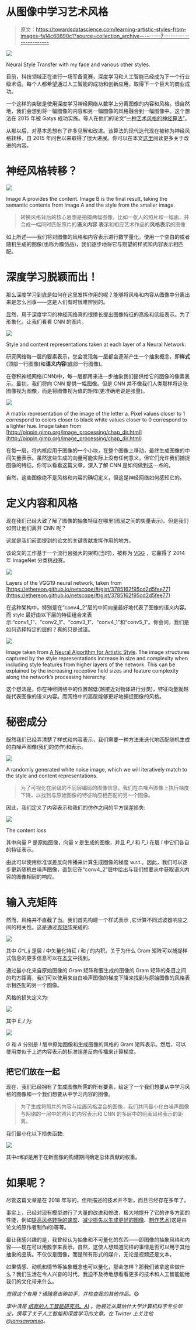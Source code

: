# 从图像中学习艺术风格

> 原文：<https://towardsdatascience.com/learning-artistic-styles-from-images-fa14c60890c1?source=collection_archive---------7----------------------->

![](img/92531d5279ba45fd920b5799186f2039.png)

Neural Style Transfer with my face and various other styles.

目前，科技领域正在进行一场军备竞赛，深度学习和人工智能已经成为下一个行业级术语。每个人都希望通过人工智能的成功和创新应用，取得下一个巨大的商业成功。

一个这样的突破是使用深度学习神经网络从数学上分离图像的内容和风格。很自然地，我们会想到将一幅图像的内容和另一幅图像的风格融合到一幅图像中。这个想法在 2015 年被 Gatys 成功实施。等人在他们的论文“[一种艺术风格的神经算法”](https://arxiv.org/abs/1508.06576)。

从那以后，对基本思想有了许多见解和改进。该算法的现代迭代现在被称为神经风格转移，自 2015 年问世以来取得了很大进展。你可以在本文[这里](https://nurture.ai/p/fc15202b-e538-4cd0-9afb-73775151b740)阅读更多关于改进的内容。

# 神经风格转移？

![](img/6418be4c5030f1b938c2b4acbf9cfca4.png)

Image A provides the content. Image B is the final result, taking the semantic contents from Image A and the style from the smaller image.

> 转换风格背后的核心思想是拍摄两幅图像，比如一张人的照片和一幅画，并合成一幅同时匹配照片的**语义内容** **表示**和相应艺术作品的**风格表示**的图像

如上所述——我们将对图像的风格和内容表示进行数学量化。使用一个空白的或者随机生成的图像(也称为模仿品)，我们逐步地将它与期望的样式和内容表示相匹配。

# 深度学习脱颖而出！

那么深度学习到底是如何在这里发挥作用的呢？能够将风格和内容从图像中分离出来是怎么回事——这是人们有时很难辨别的。

显然，用于深度学习的神经网络真的很擅长提出图像特征的高级和低级表示。为了形象化，让我们看看 CNN 的图片。

![](img/280118f6fb8f6b855a4dda5ef3449c0d.png)

Style and content representations taken at each layer of a Neural Network.

研究网络每一层的要素表示，您会发现每一层都会逐渐产生一个抽象概念，即**样式**(顶部一行图像)和**语义内容**(底部一行图像)。

在卷积神经网络(CNN)中，每一层都用来进一步抽象我们提供给它的图像的像素表示。最初，我们将向 CNN 提供一幅图像。但是 CNN 并不像我们人类那样将这张图像视为图像，而是将图像视为值的矩阵(更准确地说是张量)。

![](img/b0c480f68a93081b515aa8fa5d902977.png)

A matrix representation of the image of the letter a. Pixel values closer to 1 correspond to colors closer to black white values closer to 0 correspond to a lighter hue. Image taken from [http://pippin.gimp.org/image_processing/chap_dir.html](http://pippin.gimp.org/image_processing/chap_dir.html)

在每一层，将内核应用于图像的一个小块，在整个图像上移动，最终生成图像的中间矢量表示。虽然这些生成的向量可能实际上没有任何意义，但它们允许我们捕捉图像的特征。你可以看看这篇文章，深入了解 CNN 是如何做到这一点的。

自然，这些图像绝不是风格和内容的确切定义，但这是神经网络如何感知它的。

# 定义内容和风格

现在我们已经大致了解了图像的抽象特征在哪里(图层之间的矢量表示)。但是我们如何让他们离开 CNN 呢？

这就是我们前面提到的论文的关键贡献发挥作用的地方。

该论文的工作基于一个流行且强大的架构(当时)，被称为 [VGG](https://arxiv.org/abs/1409.1556) ，它赢得了 2014 年 ImageNet 分类挑战赛。

![](img/898447f3d807390785c05c335042a9b0.png)

Layers of the VGG19 neural network, taken from [https://ethereon.github.io/netscope/#/gist/3785162f95cd2d5fee77](https://ethereon.github.io/netscope/#/gist/3785162f95cd2d5fee77)

在这种架构中，特别是在“conv4_2”层的中间向量最好地代表了图像的语义内容。而 style 最好由以下层的特征组合来表示:“conv1_1”、“conv2_1”、“conv3_1”、“conv4_1”和“conv5_1”。你会问，我们是如何选择特定的层的？真的只是试错。

![](img/a846e9420cd2d96d93c0c1ceaf505fb7.png)

Image taken from [A Neural Algorithm for Artistic Style](https://arxiv.org/abs/1508.06576). The image structures captured by the style representations increase in size and complexity when including style features from higher layers of the network. This can be explained by the increasing receptive field sizes and feature complexity along the network’s processing hierarchy.

这个想法是，你在神经网络中的位置越低(越接近对物体进行分类)，特征向量就越能代表图像的语义内容。而网络中的高层能够更好地捕捉图像的风格。

# 秘密成分

既然我们已经弄清楚了样式和内容表示，我们需要一种方法来迭代地匹配随机生成的白噪声图像(我们的仿作)和表示。

![](img/0c2ad6b9f65e092e57526fc4ff484a8e.png)

A randomly generated white noise image, which we will iteratively match to the style and content representations.

> 为了可视化在层级的不同层编码的图像信息，我们在白噪声图像上执行梯度下降，以找到与原始图像的特征响应相匹配的另一个图像。

因此，我们定义了内容表示和我们的仿作之间的平方误差损失:

![](img/fe34d3a9b042fd329759b14c0d9bc69d.png)

The content loss

其中向量 P 是原始图像，向量 x 是生成的图像，并且 *P_l* 和 *F_l* 在层 *l* 中它们各自的特征表示。

由此可以使用标准误差反向传播来计算生成图像的梯度 w.r.t.。因此，我们可以逐步更新随机白噪声图像，直到它在“conv4_2”层中给出与我们想要从中获取语义内容的图像相同的响应。

# 输入克矩阵

然而，风格并不直截了当。我们首先构建一个样式表示
,它计算不同滤波器响应之间的相关性。这是通过[克矩阵](https://en.wikipedia.org/wiki/Gramian_matrix)完成的:

![](img/c03167ac0bc8c38aa6a43aede577015e.png)

其中 *G^l_ij* 是层 *l* 中矢量化特征 *i* 和 *j* 的内积。关于为什么 Gram 矩阵可以捕捉样式信息的更多信息可以在[本文](https://arxiv.org/abs/1701.01036)中找到。

通过最小化来自原始图像的 Gram 矩阵和要生成的图像的 Gram 矩阵的条目之间的均方距离，我们可以使用来自白噪声图像的梯度下降来找到与原始图像的风格表示相匹配的另一个图像。

风格的损失定义为:

![](img/26774ee83e2b70f261afa896f3a92aba.png)

其中 *E_l* 为:

![](img/44b7dcafa83ea90e2e046b9dd3a267cd.png)

*G* 和 *A* 分别是 *l* 层中原始图像和生成图像的风格的 Gram 矩阵表示。然后，可以使用类似于上述内容表示的标准误差反向传播来计算梯度。

## 把它们放在一起

现在，我们已经拥有了生成图像所需的所有要素，给定了一个我们想要从中学习风格的图像和一个我们想要从中学习内容的图像。

> 为了生成将照片的内容与绘画风格混合的图像，我们共同最小化白噪声图像与网络的一层中的照片的内容表示和 CNN 的多层中的绘画风格表示的距离。

我们最小化以下损失函数:

![](img/af5a01b38b95d918c9503294ad6cd2eb.png)

其中*α*和*β*是用于在新图像的构建期间确定总体贡献的权重。

# 如果呢？

尽管这篇文章是在 2018 年写的，但所描述的技术并不新，而且已经存在多年了。

事实上，已经对现有模型进行了大量的改进和修改，极大地提升了它的许多方面的性能，例如[提高风格转换的速度](https://arxiv.org/abs/1612.04337)、[减少损失以生成更好的图像](https://arxiv.org/abs/1701.01036)、[制作艺术](https://deepart.io/)(这是由论文的原作者制作的)等等。

最让我感兴趣的是，我曾经认为抽象和不可量化的东西——即图像的抽象风格和内容——现在可以用数学来表示。自然，这使人想知道同样的事情是否可以用于其他抽象的品质。不仅仅是图像，而是所有形式的媒介，无论是视频还是文本。

如果情感、动机和情节等抽象概念也可以量化，那会怎样？那我们该拿这些做什么？我们生活在令人兴奋的时代，我迫不及待地想看看更多的技术和人工智能能给我们的文化带来什么。

*觉得这个有用？请随意击碎拍手，并检查我的其他作品。*😄

*李中清是* [*培育的人工智能研究员。AI*](https://nurture.ai/) *。他最近从莫纳什大学计算机科学专业毕业，撰写了关于人工智能和深度学习的文章。在 Twitter 上关注他@*[*jamsawamsa*](https://twitter.com/JamsaWamsa)*。*